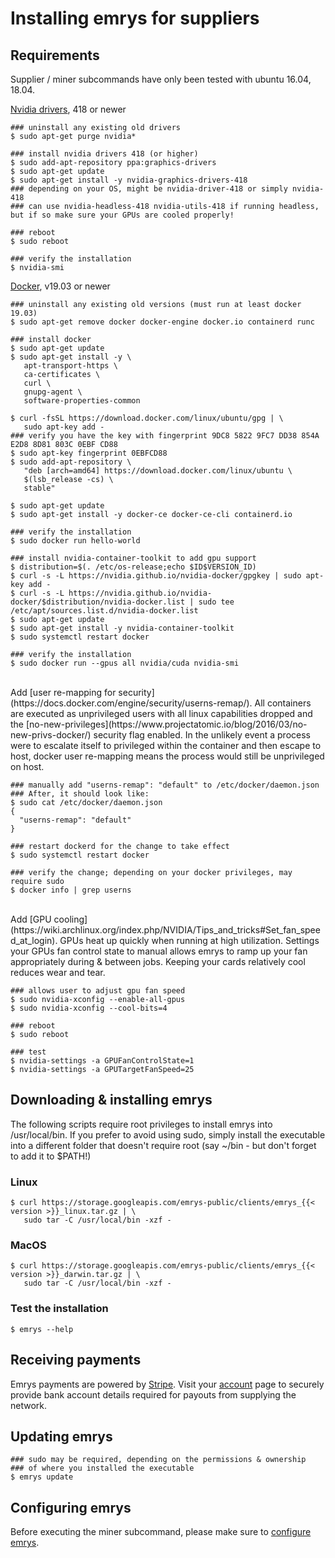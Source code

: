# Installing emrys for suppliers

## Requirements
Supplier / miner subcommands have only been tested with ubuntu 16.04, 18.04.

[Nvidia drivers](https://launchpad.net/~graphics-drivers/+archive/ubuntu/ppa), 418 or newer


    ### uninstall any existing old drivers
    $ sudo apt-get purge nvidia*

    ### install nvidia drivers 418 (or higher)
    $ sudo add-apt-repository ppa:graphics-drivers
    $ sudo apt-get update
    $ sudo apt-get install -y nvidia-graphics-drivers-418
    ### depending on your OS, might be nvidia-driver-418 or simply nvidia-418
    ### can use nvidia-headless-418 nvidia-utils-418 if running headless, but if so make sure your GPUs are cooled properly!

    ### reboot
    $ sudo reboot

    ### verify the installation
    $ nvidia-smi


[Docker](https://docs.docker.com/install/linux/docker-ce/ubuntu/), v19.03 or newer
    
    ### uninstall any existing old versions (must run at least docker 19.03)
    $ sudo apt-get remove docker docker-engine docker.io containerd runc

    ### install docker
    $ sudo apt-get update
    $ sudo apt-get install -y \
       apt-transport-https \
       ca-certificates \
       curl \
       gnupg-agent \
       software-properties-common
        
    $ curl -fsSL https://download.docker.com/linux/ubuntu/gpg | \
       sudo apt-key add -
    ### verify you have the key with fingerprint 9DC8 5822 9FC7 DD38 854A E2D8 8D81 803C 0EBF CD88
    $ sudo apt-key fingerprint 0EBFCD88
    $ sudo add-apt-repository \
       "deb [arch=amd64] https://download.docker.com/linux/ubuntu \
       $(lsb_release -cs) \
       stable"

    $ sudo apt-get update
    $ sudo apt-get install -y docker-ce docker-ce-cli containerd.io

    ### verify the installation
    $ sudo docker run hello-world

    ### install nvidia-container-toolkit to add gpu support
    $ distribution=$(. /etc/os-release;echo $ID$VERSION_ID)
    $ curl -s -L https://nvidia.github.io/nvidia-docker/gpgkey | sudo apt-key add -
    $ curl -s -L https://nvidia.github.io/nvidia-docker/$distribution/nvidia-docker.list | sudo tee /etc/apt/sources.list.d/nvidia-docker.list
    $ sudo apt-get update
    $ sudo apt-get install -y nvidia-container-toolkit
    $ sudo systemctl restart docker

    ### verify the installation
    $ sudo docker run --gpus all nvidia/cuda nvidia-smi


<br>
Add [user re-mapping for security](https://docs.docker.com/engine/security/userns-remap/). All containers are executed as unprivileged users with all linux capabilities dropped and the [no-new-privileges](https://www.projectatomic.io/blog/2016/03/no-new-privs-docker/) security flag enabled. In the unlikely event a process were to escalate itself to privileged within the container and then escape to host, docker user re-mapping means the process would still be unprivileged on host.

    ### manually add "userns-remap": "default" to /etc/docker/daemon.json
    ### After, it should look like:
    $ sudo cat /etc/docker/daemon.json
    {
      "userns-remap": "default"
    }

    ### restart dockerd for the change to take effect
    $ sudo systemctl restart docker

    ### verify the change; depending on your docker privileges, may require sudo
    $ docker info | grep userns


<br>
Add [GPU cooling](https://wiki.archlinux.org/index.php/NVIDIA/Tips_and_tricks#Set_fan_speed_at_login). GPUs heat up quickly when running at high utilization. Settings your GPUs fan control state to manual
allows emrys to ramp up your fan appropriately during & between jobs. Keeping your cards
relatively cool reduces wear and tear.

    ### allows user to adjust gpu fan speed
    $ sudo nvidia-xconfig --enable-all-gpus
    $ sudo nvidia-xconfig --cool-bits=4

    ### reboot
    $ sudo reboot

    ### test
    $ nvidia-settings -a GPUFanControlState=1
    $ nvidia-settings -a GPUTargetFanSpeed=25


## Downloading & installing emrys

The following scripts require root privileges to install emrys into /usr/local/bin. If you prefer to avoid 
using sudo, simply install the executable into a different folder that doesn't require root (say ~/bin - 
but don't forget to add it to $PATH!)

### Linux

    $ curl https://storage.googleapis.com/emrys-public/clients/emrys_{{< version >}}_linux.tar.gz | \
       sudo tar -C /usr/local/bin -xzf -

### MacOS

    $ curl https://storage.googleapis.com/emrys-public/clients/emrys_{{< version >}}_darwin.tar.gz | \
       sudo tar -C /usr/local/bin -xzf -

### Test the installation

    $ emrys --help

## Receiving payments
Emrys payments are powered by [Stripe](https://stripe.com). Visit your [account](https://www.emrys.io/account) page to securely provide bank account details required for payouts from supplying the network.

## Updating emrys

    ### sudo may be required, depending on the permissions & ownership 
    ### of where you installed the executable
    $ emrys update

## Configuring emrys

Before executing the miner subcommand, please make sure to [configure emrys](/docs/suppliers/config).
